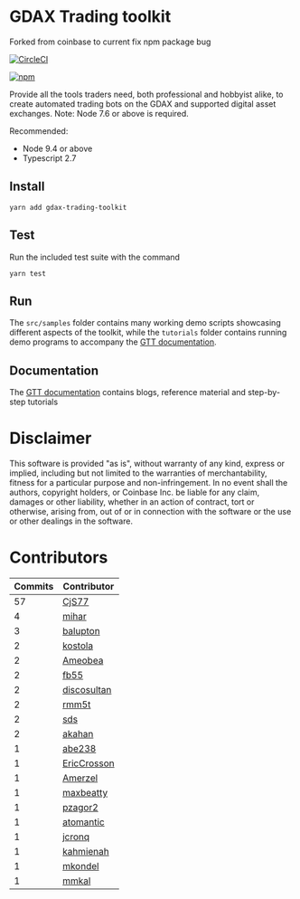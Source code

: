 # GDAX Trading toolkit

Forked from coinbase to current fix npm package bug

[![CircleCI](https://circleci.com/gh/coinbase/gdax-tt.svg?style=svg)](https://circleci.com/gh/coinbase/gdax-tt)
<!-- ⛔️ AUTO-GENERATED-CONTENT:START (VERSIONBADGE) -->
[![npm](https://img.shields.io/badge/npm-v0.3.1-green.svg)](https://www.npmjs.com/package/gdax-trading-toolkit)
<!-- ⛔️ AUTO-GENERATED-CONTENT:END -->

Provide all the tools traders need, both professional and hobbyist alike, to create automated trading bots on the
GDAX and supported digital asset exchanges. Note: Node 7.6 or above is required.

Recommended:
* Node 9.4 or above
* Typescript 2.7


## Install
    yarn add gdax-trading-toolkit

## Test
 Run the included test suite with the command

    yarn test

## Run

The `src/samples` folder contains many working demo scripts showcasing different aspects of the toolkit, while the `tutorials` folder
contains running demo programs to accompany the [GTT documentation](https://coinbase.github.io/gdax-tt/).

## Documentation

The [GTT documentation](https://coinbase.github.io/gdax-tt/) contains blogs, reference material and step-by-step tutorials

# Disclaimer

This software is provided "as is", without warranty of any kind, express or
implied, including but not limited to the warranties of merchantability,
fitness for a particular purpose and non-infringement. In no event shall the
authors, copyright holders, or Coinbase Inc. be liable for any claim, damages or other
liability, whether in an action of contract, tort or otherwise, arising from,
out of or in connection with the software or the use or other dealings in the
software.

# Contributors

<!-- ⛔️ AUTO-GENERATED-CONTENT:START (CONTRIBUTORS) -->
| **Commits** | **Contributor** |  
| --- | --- |  
| 57 | [CjS77](https://github.com/CjS77) |  
| 4  | [mihar](https://github.com/mihar) |  
| 3  | [balupton](https://github.com/balupton) |  
| 2  | [kostola](https://github.com/kostola) |  
| 2  | [Ameobea](https://github.com/Ameobea) |  
| 2  | [fb55](https://github.com/fb55) |  
| 2  | [discosultan](https://github.com/discosultan) |  
| 2  | [rmm5t](https://github.com/rmm5t) |  
| 2  | [sds](https://github.com/sds) |  
| 2  | [akahan](https://github.com/akahan) |  
| 1  | [abe238](https://github.com/abe238) |  
| 1  | [EricCrosson](https://github.com/EricCrosson) |  
| 1  | [Amerzel](https://github.com/Amerzel) |  
| 1  | [maxbeatty](https://github.com/maxbeatty) |  
| 1  | [pzagor2](https://github.com/pzagor2) |  
| 1  | [atomantic](https://github.com/atomantic) |  
| 1  | [jcronq](https://github.com/jcronq) |  
| 1  | [kahmienah](https://github.com/kahmienah) |  
| 1  | [mkondel](https://github.com/mkondel) |  
| 1  | [mmkal](https://github.com/mmkal) |  

<!-- ⛔️ AUTO-GENERATED-CONTENT:END -->
